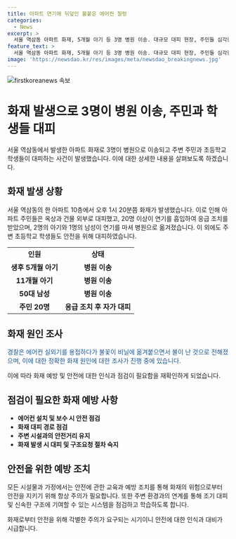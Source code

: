 ```yaml
---
title: 아파트 연기에 뒤덮인 불붙은 에어컨 철렁
categories:
  - News
excerpt: >
  서울 역삼동 아파트 화재, 5개월 아기 등 3명 병원 이송. 대규모 대피 현장, 주민들 심각한 연기 흡입. 에어컨 설치 과정에서 불 발화 가능성에 경찰 수사 집중. 사고 원인 명확 조사 중.
feature_text: >
  서울 역삼동 아파트 화재, 5개월 아기 등 3명 병원 이송. 대규모 대피 현장, 주민들 심각한 연기 흡입. 에어컨 설치 과정에서 불 발화 가능성에 경찰 수사 집중. 사고 원인 명확 조사 중.
image: 'https://newsdao.kr/res/images/meta/newsdao_breakingnews.jpg'
---
```


<p><img src="https://newsdao.kr/res/images/meta/newsdao_breakingnews.jpg" alt="firstkoreanews 속보" /></p>

<h1>화재 발생으로 3명이 병원 이송, 주민과 학생들 대피</h1>

<p data-ke-size="size16">서울 역삼동에서 발생한 아파트 화재로 3명이 병원으로 이송되고 주변 주민과 초등학교 학생들이 대피하는 사건이 발생했습니다. 이에 대한 상세한 내용을 살펴보도록 하겠습니다.</p>

<h2 data-ke-size="size24">화재 발생 상황</h2>

<p data-ke-size="size16">서울 역삼동의 한 아파트 10층에서 오후 1시 20분쯤 화재가 발생했습니다. 이로 인해 아파트 주민들은 옥상과 건물 외부로 대피했고, 20명 이상이 연기를 흡입하여 응급 조치를 받았으며, 2명의 아기와 1명의 남성이 연기를 마셔 병원으로 옮겨졌습니다. 이 외에도 주변 초등학교 학생들도 안전을 위해 대피하였습니다.</p>

<table>
    <tr>
        <td style="text-align: center; height: 17px;"><b>인원</b></td>
        <td style="text-align: center; height: 17px;"><b>상태</b></td>
    </tr>
    <tr>
        <td style="text-align: center; height: 17px;"><b>생후 5개월 아기</b></td>
        <td style="text-align: center; height: 17px;"><b>병원 이송</b></td>
    </tr>
    <tr>
        <td style="text-align: center; height: 17px;"><b>11개월 아기</b></td>
        <td style="text-align: center; height: 17px;"><b>병원 이송</b></td>
    </tr>
    <tr>
        <td style="text-align: center; height: 17px;"><b>50대 남성</b></td>
        <td style="text-align: center; height: 17px;"><b>병원 이송</b></td>
    </tr>
    <tr>
        <td style="text-align: center; height: 17px;"><b>주민 20명</b></td>
        <td style="text-align: center; height: 17px;"><b>응급 조치 후 자가 대피</b></td>
    </tr>
</table>

<h2 data-ke-size="size24">화재 원인 조사</h2>

<p data-ke-size="size16"><span style="color: #1a5490;">경찰은 에어컨 실외기를 용접하다가 불꽃이 비닐에 옮겨붙으면서 불이 난 것으로 전해졌으며, 이에 대한 정확한 화재 원인에 대한 조사가 진행 중에 있습니다.</span></p>

<p data-ke-size="size16">이에 따라 화재 예방 및 안전에 대한 인식과 점검이 필요함을 재확인하게 되었습니다.</p>

<h2 data-ke-size="size24">점검이 필요한 화재 예방 사항</h2>

<ul>
    <li><b>에어컨 설치 및 보수 시 안전 점검</b></li>
    <li><b>화재 대피 경로 점검</b></li>
    <li><b>주변 시설과의 안전거리 유지</b></li>
    <li><b>화재 발생 시 대피 및 구조요청 절차 숙지</b></li>
</ul>

<h2 data-ke-size="size24">안전을 위한 예방 조치</h2>

<p data-ke-size="size16">모든 시설물과 가정에서는 안전에 관한 교육과 예방 조치를 통해 화재의 위험으로부터 안전을 지키기 위해 항상 주의가 필요합니다. 또한 주변 환경과의 연계를 통해 조기 대피 및 신속한 구조에 기여할 수 있는 시스템을 점검하고 학습하도록 합니다.</p>

<p data-ke-size="size16">화재로부터 안전을 위해 각별한 주의가 요구되는 시기이니 안전에 대한 인식과 대비가 시급합니다.</p>

